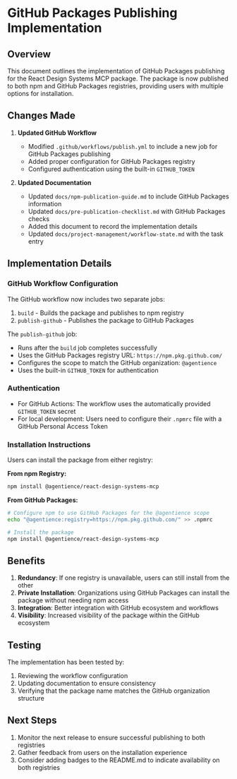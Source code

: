 # GitHub Packages Publishing Implementation

## Overview

This document outlines the implementation of GitHub Packages publishing for the React Design Systems MCP package. The package is now published to both npm and GitHub Packages registries, providing users with multiple options for installation.

## Changes Made

1. **Updated GitHub Workflow**
   - Modified `.github/workflows/publish.yml` to include a new job for GitHub Packages publishing
   - Added proper configuration for GitHub Packages registry
   - Configured authentication using the built-in `GITHUB_TOKEN`

2. **Updated Documentation**
   - Updated `docs/npm-publication-guide.md` to include GitHub Packages information
   - Updated `docs/pre-publication-checklist.md` with GitHub Packages checks
   - Added this document to record the implementation details
   - Updated `docs/project-management/workflow-state.md` with the task entry

## Implementation Details

### GitHub Workflow Configuration

The GitHub workflow now includes two separate jobs:
1. `build` - Builds the package and publishes to npm registry
2. `publish-github` - Publishes the package to GitHub Packages

The `publish-github` job:
- Runs after the `build` job completes successfully
- Uses the GitHub Packages registry URL: `https://npm.pkg.github.com/`
- Configures the scope to match the GitHub organization: `@agentience`
- Uses the built-in `GITHUB_TOKEN` for authentication

### Authentication

- For GitHub Actions: The workflow uses the automatically provided `GITHUB_TOKEN` secret
- For local development: Users need to configure their `.npmrc` file with a GitHub Personal Access Token

### Installation Instructions

Users can install the package from either registry:

**From npm Registry:**
```bash
npm install @agentience/react-design-systems-mcp
```

**From GitHub Packages:**
```bash
# Configure npm to use GitHub Packages for the @agentience scope
echo "@agentience:registry=https://npm.pkg.github.com/" >> .npmrc

# Install the package
npm install @agentience/react-design-systems-mcp
```

## Benefits

1. **Redundancy**: If one registry is unavailable, users can still install from the other
2. **Private Installation**: Organizations using GitHub Packages can install the package without needing npm access
3. **Integration**: Better integration with GitHub ecosystem and workflows
4. **Visibility**: Increased visibility of the package within the GitHub ecosystem

## Testing

The implementation has been tested by:
1. Reviewing the workflow configuration
2. Updating documentation to ensure consistency
3. Verifying that the package name matches the GitHub organization structure

## Next Steps

1. Monitor the next release to ensure successful publishing to both registries
2. Gather feedback from users on the installation experience
3. Consider adding badges to the README.md to indicate availability on both registries